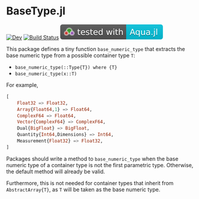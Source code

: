 # BaseType.jl

[![Dev](https://img.shields.io/badge/docs-dev-blue.svg)](https://SymbolicML.org/BaseType.jl/dev/)
[![Build Status](https://github.com/SymbolicML/BaseType.jl/actions/workflows/CI.yml/badge.svg?branch=main)](https://github.com/SymbolicML/BaseType.jl/actions/workflows/CI.yml?query=branch%3Amain)
[![Aqua](https://raw.githubusercontent.com/JuliaTesting/Aqua.jl/master/badge.svg)](https://github.com/JuliaTesting/Aqua.jl)

This package defines a tiny function `base_numeric_type` that
extracts the base numeric type from a possible container type `T`:

- `base_numeric_type(::Type{T}) where {T}`
- `base_numeric_type(x::T)`

For example,

```julia
[
    Float32 => Float32,
    Array{Float64,1} => Float64,
    ComplexF64 => Float64,
    Vector{ComplexF64} => ComplexF64,
    Dual{BigFloat} => BigFloat,
    Quantity{Int64,Dimensions} => Int64,
    Measurement{Float32} => Float32,
]
```

Packages should write a method to `base_numeric_type`
when the base numeric type of a container type
is not the first parametric type. Otherwise,
the default method will already be valid.

Furthermore, this is not needed for container types
that inherit from `AbstractArray{T}`, as `T`
will be taken as the base numeric type.
